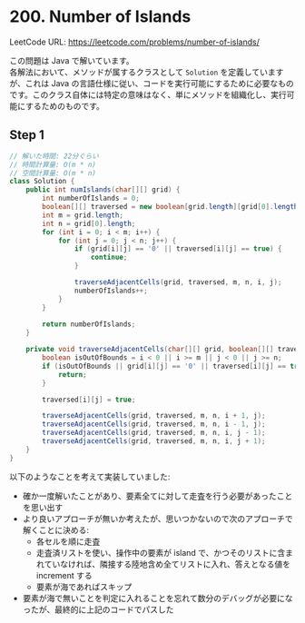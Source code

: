 # 200. Number of Islands

LeetCode URL: https://leetcode.com/problems/number-of-islands/

この問題は Java で解いています。  
各解法において、メソッドが属するクラスとして `Solution` を定義していますが、これは Java の言語仕様に従い、コードを実行可能にするために必要なものです。このクラス自体には特定の意味はなく、単にメソッドを組織化し、実行可能にするためのものです。

## Step 1

```java
// 解いた時間: 22分ぐらい
// 時間計算量: O(m * n)
// 空間計算量: O(m * n)
class Solution {
    public int numIslands(char[][] grid) {
        int numberOfIslands = 0;
        boolean[][] traversed = new boolean[grid.length][grid[0].length];
        int m = grid.length;
        int n = grid[0].length;
        for (int i = 0; i < m; i++) {
            for (int j = 0; j < n; j++) {
                if (grid[i][j] == '0' || traversed[i][j] == true) {
                    continue;
                }

                traverseAdjacentCells(grid, traversed, m, n, i, j);
                numberOfIslands++;
            }
        }
        
        return numberOfIslands;
    }

    private void traverseAdjacentCells(char[][] grid, boolean[][] traversed, int m, int n, int i, int j) {
        boolean isOutOfBounds = i < 0 || i >= m || j < 0 || j >= n;
        if (isOutOfBounds || grid[i][j] == '0' || traversed[i][j] == true) {
            return;
        }

        traversed[i][j] = true;

        traverseAdjacentCells(grid, traversed, m, n, i + 1, j);
        traverseAdjacentCells(grid, traversed, m, n, i - 1, j);
        traverseAdjacentCells(grid, traversed, m, n, i, j - 1);
        traverseAdjacentCells(grid, traversed, m, n, i, j + 1);
    }
}
```

以下のようなことを考えて実装していました:

- 確か一度解いたことがあり、要素全てに対して走査を行う必要があったことを思い出す
- より良いアプローチが無いか考えたが、思いつかないので次のアプローチで解くことに決める:
    - 各セルを順に走査
    - 走査済リストを使い、操作中の要素が island で、かつそのリストに含まれていなければ、隣接する陸地含め全てリストに入れ、答えとなる値を increment する
    - 要素が海であればスキップ
- 要素が海で無いことを判定に入れることを忘れて数分のデバッグが必要になったが、最終的に上記のコードでパスした

